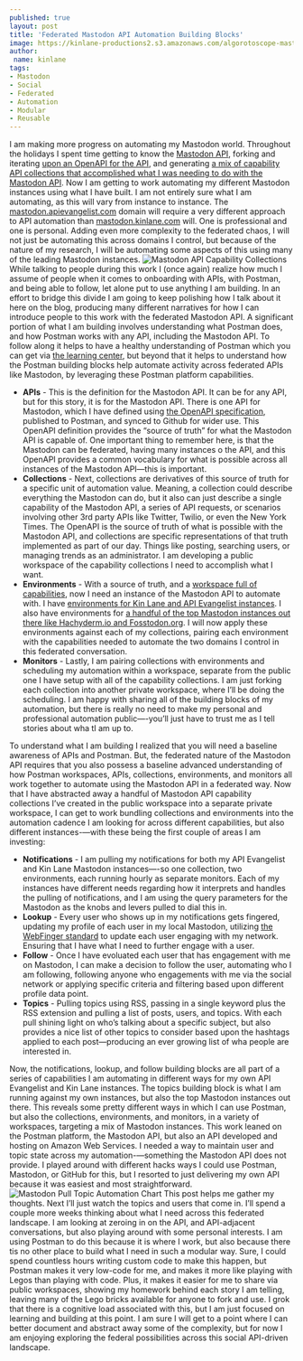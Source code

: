 ```yaml
---
published: true
layout: post
title: 'Federated Mastodon API Automation Building Blocks'
image: https://kinlane-productions2.s3.amazonaws.com/algorotoscope-master/bf-skinner-docs-cranes-waterfront.jpg
author:
 name: kinlane
tags:
- Mastodon
- Social
- Federated
- Automation
- Modular
- Reusable
---
```

I am making more progress on automating my Mastodon world. Throughout the holidays I spent time getting to know the [Mastodon API](https://docs.joinmastodon.org/client/intro/), forking and iterating [upon an OpenAPI for the API](https://www.postman.com/api-evangelist/workspace/mastodon/api/0c57d54b-5935-41de-bfdc-97261d1f61ae/definition/d4e778c4-10c1-45ed-b9e2-86e5f9b392e9/file/d4e778c4-10c1-45ed-b9e2-86e5f9b392e9), and generating [a mix of capability API collections that accomplished what I was needing to do with the Mastodon API](https://www.postman.com/api-evangelist/workspace/mastodon/overview). Now I am getting to work automating my different Mastodon instances using what I have built. I am not entirely sure what I am automating, as this will vary from instance to instance. The [mastodon.apievangelist.com](https://mastodon.apievangelist.com) domain will require a very different approach to API automation than [mastodon.kinlane.com](https://mastodon.kinlane.com) will. One is professional and one is personal. Adding even more complexity to the federated chaos, I will not just be automating this across domains I control, but because of the nature of my research, I will be automating some aspects of this using many of the leading Mastodon instances.
![Mastodon API Capability Collections](https://kinlane-productions2.s3.amazonaws.com/mastodon-capability-collections-overview.png)
While talking to people during this work I (once again) realize how much I assume of people when it comes to onboarding with APIs, with Postman, and being able to follow, let alone put to use anything I am building. In an effort to bridge this divide I am going to keep polishing how I talk about it here on the blog, producing many different narratives for how I can introduce people to this work with the federated Mastodon API. A significant portion of what I am building involves understanding what Postman does, and how Postman works with any API, including the Mastodon API. To follow along it helps to have a healthy understanding of Postman which you can get via [the learning center](https://learning.postman.com/), but beyond that it helps to understand how the Postman building blocks help automate activity across federated APIs like Mastodon, by leveraging these Postman platform capabilities.

- **APIs** - This is the definition for the Mastodon API. It can be for any API, but for this story, it is for the Mastodon API. There is one API for Mastodon, which I have defined using [the OpenAPI specification](https://www.postman.com/api-evangelist/workspace/mastodon/api/0c57d54b-5935-41de-bfdc-97261d1f61ae/definition/d4e778c4-10c1-45ed-b9e2-86e5f9b392e9/file/d4e778c4-10c1-45ed-b9e2-86e5f9b392e9), published to Postman, and synced to Github for wider use. This OpenAPI definition provides the “source of truth” for what the Mastodon API is capable of. One important thing to remember here, is that the Mastodon can be federated, having many instances o the API, and this OpenAPI provides a common vocabulary for what is possible across all instances of the Mastodon API—this is important.
- **Collections** - Next, collections are derivatives of this source of truth for a specific unit of automation value. Meaning, a collection could describe everything the Mastodon can do, but it also can just describe a single capability of the Mastodon API, a series of API requests, or scenarios involving other 3rd party APIs like Twitter, Twilio, or even the New York Times. The OpenAPI is the source of truth of what is possible with the Mastodon API, and collections are specific representations of that truth implemented as part of our day. Things like posting, searching users, or managing trends as an administrator. I am developing a public workspace of the capability collections I need to accomplish what I want.
- **Environments** - With a source of truth, and a [workspace full of capabilities](https://www.postman.com/api-evangelist/workspace/mastodon/overview), now I need an instance of the Mastodon API to automate with. I have [environments for Kin Lane and API Evangelist instances](https://www.postman.com/api-evangelist/workspace/mastodon/overview). I also have environments for [a handful of the top Mastodon instances out there like Hachyderm.io and Fosstodon.org](https://www.postman.com/api-evangelist/workspace/mastodon/overview). I will now apply these environments against each of my collections, pairing each environment with the capabilities needed to automate the two domains I control in this federated conversation.
- **Monitors** - Lastly, I am pairing collections with environments and scheduling my automation within a workspace, separate from the public one I have setup with all of the capability collections. I am just forking each collection into another private workspace, where I’ll be doing the scheduling. I am happy with sharing all of the building blocks of my automation, but there is really no need to make my personal and professional automation public—-you’ll just have to trust me as I tell stories about wha tI am up to.

To understand what I am building I realized that you will need a baseline awareness of APIs and Postman. But, the federated nature of the Mastodon API requires that you also possess a baseline advanced understanding of how Postman workspaces, APIs, collections, environments, and monitors all work together to automate using the Mastodon API in a federated way. Now that I have abstracted away a handful of Mastodon API capability collections I’ve created in the public workspace into a separate private workspace, I can get to work bundling collections and environments into the automation cadence I am looking for across different capabilities, but also different instances-—with these being the first couple of areas I am investing:

- **Notifications** - I am pulling my notifications for both my API Evangelist and Kin Lane Mastodon instances—-so one collection, two environments, each running hourly as separate monitors. Each of my instances have different needs regarding how it interprets and handles the pulling of notifications, and I am using the query parameters for the Mastodon as the knobs and levers pulled to dial this in. 
- **Lookup** - Every user who shows up in my notifications gets fingered, updating my profile of each user in my local Mastodon, utilizing [the WebFinger standard](https://docs.joinmastodon.org/spec/webfinger/) to update each user engaging with my network. Ensuring that I have what I need to further engage with a user. 
- **Follow** - Once I have evoluated each user that has engagement with me on Mastodon, I can make a decision to follow the user, automating who I am following, following anyone who engagements with me via the social network or applying specific criteria and filtering based upon different profile data point.
- **Topics** - Pulling topics using RSS, passing in a single keyword plus the RSS extension and pulling a list of posts, users, and topics. With each pull shining light on who’s talking about a specific subject, but also provides a nice list of other topics to consider based upon the hashtags applied to each post—producing an ever growing list of wha people are interested in.

Now, the notifications, lookup, and follow building blocks are all part of a series of capabilities I am automating in different ways for my own API Evangelist and Kin Lane instances. The topics building block is what I am running against my own instances, but also the top Mastodon instances out there. This reveals some pretty different ways in which I can use Postman, but also the collections, environments, and monitors, in a variety of workspaces, targeting a mix of Mastodon instances. This work leaned on the Postman platform, the Mastodon API, but also an API developed and hosting on Amazon Web Services. I needed a way to maintain user and topic state across my automation-—something the Mastodon API does not provide. I played around with different hacks ways I could use Postman, Mastodon, or GitHub for this, but I resorted to just delivering my own API because it was easiest and most straightforward.
![Mastodon Pull Topic Automation Chart](https://kinlane-productions2.s3.amazonaws.com/mastodon-automation-chart-green.png)
This post helps me gather my thoughts. Next I’ll just watch the topics and users that come in. I’ll spend a couple more weeks thinking about what I need across this federated landscape. I am looking at zeroing in on the API, and API-adjacent conversations, but also playing around with some personal interests.  I am using Postman to do this because it is where I work, but also because there tis no other place to build what I need in such a modular way. Sure, I could spend countless hours writing custom code to make this happen, but Postman makes it very low-code for me, and makes it more like playing with Legos than playing with code. Plus, it makes it easier for me to share via public workspaces, showing my homework behind each story I am telling, leaving many of the Lego bricks available for anyone to fork and use. I grok that there is a cognitive load associated with this, but I am just focused on learning and building at this point. I am sure I will get to a point where I can better document and abstract away some of the complexity, but for now I am enjoying exploring the federal possibilities across this social API-driven landscape.